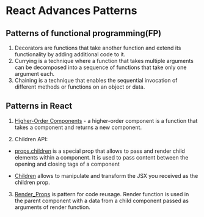 # React Advances Patterns

## Patterns of functional programming(FP)

1. Decorators are functions that take another function and extend its functionality by adding additional code to it.
2. Currying is a technique where a function that takes multiple arguments can be decomposed into a sequence of functions that take only one argument each.
3. Chaining is a technique that enables the sequential invocation of different methods or functions on an object or data.

## Patterns in React

1. [Higher-Order Components](https://legacy.reactjs.org/docs/higher-order-components.html) - a higher-order component is a function that takes a component and returns a new component.

2. Children API:

- [props.children](https://react.dev/learn/passing-props-to-a-component#passing-jsx-as-children) is a special prop that allows to pass and render child elements within a component. It is used to pass content between the opening and closing tags of a component

- [Children](https://react.dev/reference/react/Children) allows to manipulate and transform the JSX you received as the children prop.

3. [Render_Props](https://legacy.reactjs.org/docs/render-props.html) is pattern for code reusage. Render function is used in the parent component with a data from a child component passed as arguments of render function.
